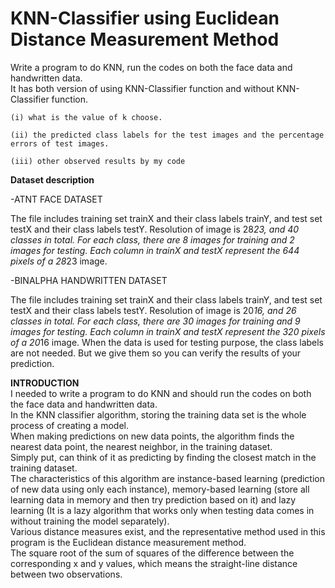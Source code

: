 # KNN-Classifier using Euclidean Distance Measurement Method
Write a program to do KNN, run the codes on both the face data and handwritten data.  
It has both version of using KNN-Classifier function and without KNN-Classifier function.

    (i) what is the value of k choose. 
  
    (ii) the predicted class labels for the test images and the percentage errors of test images. 
  
    (iii) other observed results by my code
    
**Dataset description**  

  -ATNT FACE DATASET  
  
The file includes training set trainX and their class labels trainY, and test set testX and their class
labels testY. Resolution of image is 28*23, and 40 classes in total. For each class, there are 8 images for
training and 2 images for testing. Each column in trainX and testX represent the 644 pixels of a 28*23
image.  
  
  -BINALPHA HANDWRITTEN DATASET  
  
The file includes training set trainX and their class labels trainY, and test set testX and their class
labels testY. Resolution of image is 20*16, and 26 classes in total. For each class, there are 30 images for
training and 9 images for testing. Each column in trainX and testX represent the 320 pixels of a 20*16
image.
When the data is used for testing purpose, the class labels are not needed. But we give them so you can
verify the results of your prediction.


**INTRODUCTION**  
I needed to write a program to do KNN and should run the codes on both the face data and handwritten data.  
In the KNN classifier algorithm, storing the training data set is the whole process of creating a model.  
When making predictions on new data points, the algorithm finds the nearest data point, the nearest neighbor, in the training dataset.  
Simply put, can think of it as predicting by finding the closest match in the training dataset.  
The characteristics of this algorithm are instance-based learning (prediction of new data using only each instance), memory-based learning (store all learning data in memory and then try prediction based on it) and lazy learning (It is a lazy algorithm that works only when testing data comes in without training the model separately).  
Various distance measures exist, and the representative method used in this program is the Euclidean distance measurement method.  
The square root of the sum of squares of the difference between the corresponding x and y values, which means the straight-line distance between two observations.
